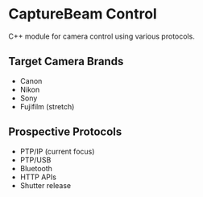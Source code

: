# CaptureBeam Control
C++ module for camera control using various protocols.

## Target Camera Brands
- Canon
- Nikon
- Sony
- Fujifilm (stretch)

## Prospective Protocols
- PTP/IP (current focus)
- PTP/USB
- Bluetooth
- HTTP APIs
- Shutter release